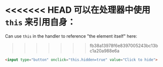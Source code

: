 <<<<<<< HEAD
可以在处理器中使用 `this` 来引用自身：
=======
Can use `this` in the handler to reference "the element itself" here:
>>>>>>> fb38a13978f6e8397005243bc13bc1a20a988e6a

```html run height=50
<input type="button" onclick="this.hidden=true" value="Click to hide">
```
